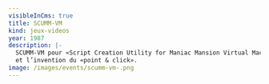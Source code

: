 ```yaml
---
visibleInCms: true
title: SCUMM-VM
kind: jeux-videos
year: 1987
description: |-
  SCUMM-VM pour «Script Creation Utility for Maniac Mansion Virtual Machine»\
  et l’invention du «point & click».
image: /images/events/scumm-vm-.png
---
```

